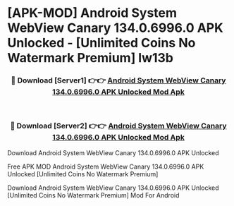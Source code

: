 # [APK-MOD] Android System WebView Canary 134.0.6996.0 APK Unlocked - [Unlimited Coins No Watermark Premium] lw13b



<div align="center">
<h3>🔴 Download [Server1] 👉👉 <a href="https://momento.my/?title=Android_System_WebView_Canary_134.0.6996.0_APK_Unlocked">Android System WebView Canary 134.0.6996.0 APK Unlocked Mod Apk</a></h3><br>

<h3>🔴 Download [Server2] 👉👉 <a href="https://momento.my/?title=Android_System_WebView_Canary_134.0.6996.0_APK_Unlocked">Android System WebView Canary 134.0.6996.0 APK Unlocked Mod Apk</a></h3>
</div>



Download Android System WebView Canary 134.0.6996.0 APK Unlocked 

Free APK MOD Android System WebView Canary 134.0.6996.0 APK Unlocked [Unlimited Coins No Watermark Premium]

Download Android System WebView Canary 134.0.6996.0 APK Unlocked [Unlimited Coins No Watermark Premium] Mod For Android
